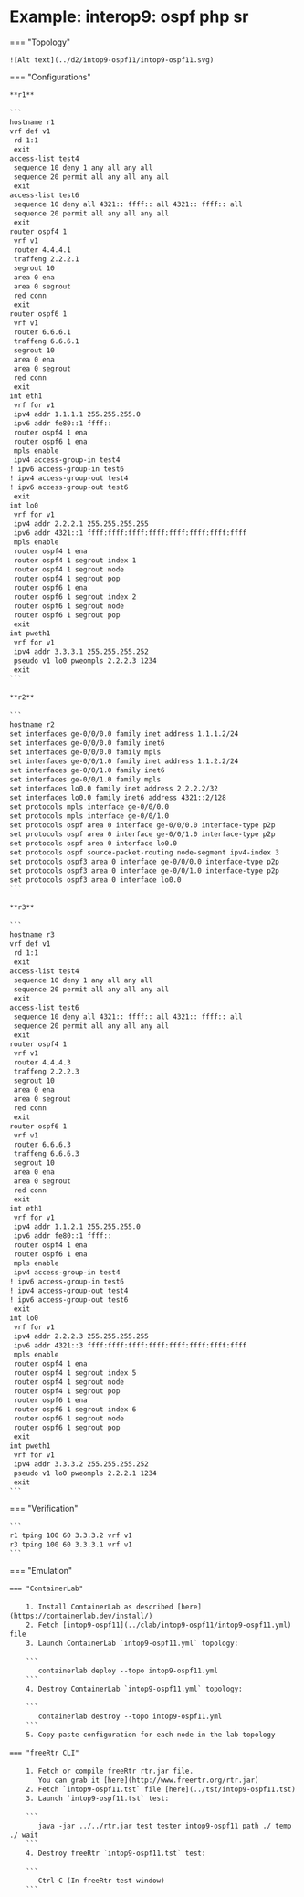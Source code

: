 # Example: interop9: ospf php sr

=== "Topology"

    ![Alt text](../d2/intop9-ospf11/intop9-ospf11.svg)

=== "Configurations"

    **r1**

    ```
    hostname r1
    vrf def v1
     rd 1:1
     exit
    access-list test4
     sequence 10 deny 1 any all any all
     sequence 20 permit all any all any all
     exit
    access-list test6
     sequence 10 deny all 4321:: ffff:: all 4321:: ffff:: all
     sequence 20 permit all any all any all
     exit
    router ospf4 1
     vrf v1
     router 4.4.4.1
     traffeng 2.2.2.1
     segrout 10
     area 0 ena
     area 0 segrout
     red conn
     exit
    router ospf6 1
     vrf v1
     router 6.6.6.1
     traffeng 6.6.6.1
     segrout 10
     area 0 ena
     area 0 segrout
     red conn
     exit
    int eth1
     vrf for v1
     ipv4 addr 1.1.1.1 255.255.255.0
     ipv6 addr fe80::1 ffff::
     router ospf4 1 ena
     router ospf6 1 ena
     mpls enable
     ipv4 access-group-in test4
    ! ipv6 access-group-in test6
    ! ipv4 access-group-out test4
    ! ipv6 access-group-out test6
     exit
    int lo0
     vrf for v1
     ipv4 addr 2.2.2.1 255.255.255.255
     ipv6 addr 4321::1 ffff:ffff:ffff:ffff:ffff:ffff:ffff:ffff
     mpls enable
     router ospf4 1 ena
     router ospf4 1 segrout index 1
     router ospf4 1 segrout node
     router ospf4 1 segrout pop
     router ospf6 1 ena
     router ospf6 1 segrout index 2
     router ospf6 1 segrout node
     router ospf6 1 segrout pop
     exit
    int pweth1
     vrf for v1
     ipv4 addr 3.3.3.1 255.255.255.252
     pseudo v1 lo0 pweompls 2.2.2.3 1234
     exit
    ```

    **r2**

    ```
    hostname r2
    set interfaces ge-0/0/0.0 family inet address 1.1.1.2/24
    set interfaces ge-0/0/0.0 family inet6
    set interfaces ge-0/0/0.0 family mpls
    set interfaces ge-0/0/1.0 family inet address 1.1.2.2/24
    set interfaces ge-0/0/1.0 family inet6
    set interfaces ge-0/0/1.0 family mpls
    set interfaces lo0.0 family inet address 2.2.2.2/32
    set interfaces lo0.0 family inet6 address 4321::2/128
    set protocols mpls interface ge-0/0/0.0
    set protocols mpls interface ge-0/0/1.0
    set protocols ospf area 0 interface ge-0/0/0.0 interface-type p2p
    set protocols ospf area 0 interface ge-0/0/1.0 interface-type p2p
    set protocols ospf area 0 interface lo0.0
    set protocols ospf source-packet-routing node-segment ipv4-index 3
    set protocols ospf3 area 0 interface ge-0/0/0.0 interface-type p2p
    set protocols ospf3 area 0 interface ge-0/0/1.0 interface-type p2p
    set protocols ospf3 area 0 interface lo0.0
    ```

    **r3**

    ```
    hostname r3
    vrf def v1
     rd 1:1
     exit
    access-list test4
     sequence 10 deny 1 any all any all
     sequence 20 permit all any all any all
     exit
    access-list test6
     sequence 10 deny all 4321:: ffff:: all 4321:: ffff:: all
     sequence 20 permit all any all any all
     exit
    router ospf4 1
     vrf v1
     router 4.4.4.3
     traffeng 2.2.2.3
     segrout 10
     area 0 ena
     area 0 segrout
     red conn
     exit
    router ospf6 1
     vrf v1
     router 6.6.6.3
     traffeng 6.6.6.3
     segrout 10
     area 0 ena
     area 0 segrout
     red conn
     exit
    int eth1
     vrf for v1
     ipv4 addr 1.1.2.1 255.255.255.0
     ipv6 addr fe80::1 ffff::
     router ospf4 1 ena
     router ospf6 1 ena
     mpls enable
     ipv4 access-group-in test4
    ! ipv6 access-group-in test6
    ! ipv4 access-group-out test4
    ! ipv6 access-group-out test6
     exit
    int lo0
     vrf for v1
     ipv4 addr 2.2.2.3 255.255.255.255
     ipv6 addr 4321::3 ffff:ffff:ffff:ffff:ffff:ffff:ffff:ffff
     mpls enable
     router ospf4 1 ena
     router ospf4 1 segrout index 5
     router ospf4 1 segrout node
     router ospf4 1 segrout pop
     router ospf6 1 ena
     router ospf6 1 segrout index 6
     router ospf6 1 segrout node
     router ospf6 1 segrout pop
     exit
    int pweth1
     vrf for v1
     ipv4 addr 3.3.3.2 255.255.255.252
     pseudo v1 lo0 pweompls 2.2.2.1 1234
     exit
    ```

=== "Verification"

    ```
    r1 tping 100 60 3.3.3.2 vrf v1
    r3 tping 100 60 3.3.3.1 vrf v1
    ```

=== "Emulation"

    === "ContainerLab"

        1. Install ContainerLab as described [here](https://containerlab.dev/install/)  
        2. Fetch [intop9-ospf11](../clab/intop9-ospf11/intop9-ospf11.yml) file  
        3. Launch ContainerLab `intop9-ospf11.yml` topology:  

        ```
           containerlab deploy --topo intop9-ospf11.yml  
        ```
        4. Destroy ContainerLab `intop9-ospf11.yml` topology:  

        ```
           containerlab destroy --topo intop9-ospf11.yml  
        ```
        5. Copy-paste configuration for each node in the lab topology

    === "freeRtr CLI"

        1. Fetch or compile freeRtr rtr.jar file.  
           You can grab it [here](http://www.freertr.org/rtr.jar)  
        2. Fetch `intop9-ospf11.tst` file [here](../tst/intop9-ospf11.tst)  
        3. Launch `intop9-ospf11.tst` test:  

        ```
           java -jar ../../rtr.jar test tester intop9-ospf11 path ./ temp ./ wait
        ```
        4. Destroy freeRtr `intop9-ospf11.tst` test:  

        ```
           Ctrl-C (In freeRtr test window)
        ```

